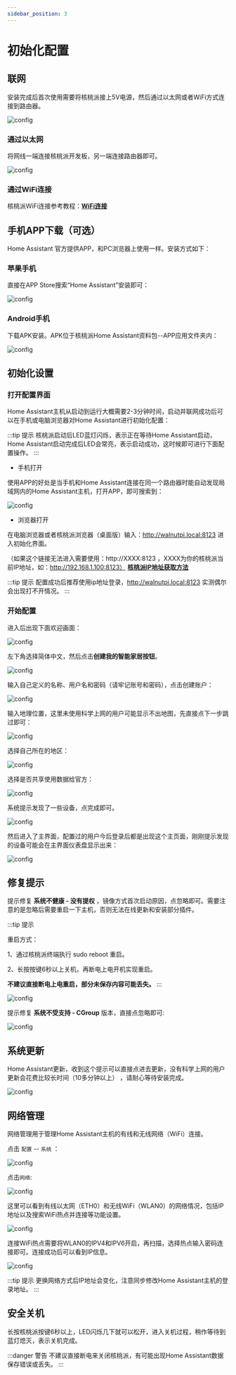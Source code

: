 ```yaml
---
sidebar_position: 3
---
```


# 初始化配置

## 联网

安装完成后首次使用需要将核桃派接上5V电源，然后通过以太网或者WiFi方式连接到路由器。

![config](./img/config/config0.png)

### 通过以太网

将网线一端连接核桃派开发板，另一端连接路由器即可。

![config](./img/config/config0_1.png)

### 通过WiFi连接

核桃派WiFi连接参考教程：[**WiFi连接**](../os_software/wifi.md)

## 手机APP下载（可选）

Home Assistant 官方提供APP，和PC浏览器上使用一样。安装方式如下：

### 苹果手机

直接在APP Store搜索“Home Assistant”安装即可：

![config](./img/config/config0_2.png)

### Android手机
下载APK安装。APK位于核桃派Home Assistant资料包--APP应用文件夹内：

![config](./img/config/config0_3.png)


## 初始化设置

### 打开配置界面

Home Assistant主机从启动到运行大概需要2-3分钟时间，启动并联网成功后可以在手机或电脑浏览器对Home Assistant进行初始化配置：

:::tip 提示
核桃派启动后LED蓝灯闪烁，表示正在等待Home Assistant启动，Home Assistant启动完成后LED会常亮，表示启动成功，这时候即可进行下面配置操作。
:::

- 手机打开

使用APP的好处是当手机和Home Assistant连接在同一个路由器时能自动发现局域网内的Home Assistant主机，打开APP，即可搜索到：

![config](./img/config/config0_4.png)

- 浏览器打开

在电脑浏览器或者核桃派浏览器（桌面版）输入：http://walnutpi.local:8123 进入初始化界面。

（如果这个链接无法进入需要使用：http://XXXX:8123 ，XXXX为你的核桃派当前IP地址，如：http://192.168.1.100:8123） [**核桃派IP地址获取方法**](../os_software/ip_get.md)

:::tip 提示
配置成功后推荐使用ip地址登录，http://walnutpi.local:8123 实测偶尔会出现打不开情况。
:::

### 开始配置

进入后出现下面欢迎画面：

![config](./img/config/config1.png)

左下角选择简体中文，然后点击**创建我的智能家居按钮**。

![config](./img/config/config2.png)

输入自己定义的名称、用户名和密码（请牢记账号和密码），点击创建账户：

![config](./img/config/config3.png)

输入地理位置，这里未使用科学上网的用户可能显示不出地图，先直接点下一步跳过即可：

![config](./img/config/config4.png)

选择自己所在的地区：

![config](./img/config/config5.png)

选择是否共享使用数据给官方：

![config](./img/config/config6.png)

系统提示发现了一些设备，点完成即可。

![config](./img/config/config7.png)

然后进入了主界面，配置过的用户今后登录后都是出现这个主页面，刚刚提示发现的设备可能会在主界面仪表盘显示出来：

![config](./img/config/config8.png)

## 修复提示

提示修复 **系统不健康 - 没有提权** ，镜像方式首次启动原因，点忽略即可。需要注意的是忽略后需要重启一下主机，否则无法在线更新和安装部分插件。

:::tip 提示 

重启方式：

1、通过核桃派终端执行 sudo reboot 重启。

2、长按按键6秒以上关机，再断电上电开机实现重启。

**不建议直接断电上电重启，部分未保存内容可能丢失。**
:::


![config](./img/config/config8_2.png)

提示修复 **系统不受支持 - CGroup** 版本，直接点忽略即可:

![config](./img/config/config9.png)

## 系统更新

Home Assistant更新，收到这个提示可以直接点进去更新，没有科学上网的用户更新会花费比较长时间（10多分钟以上） ，请耐心等待安装完成。

![config](./img/config/config10.png)

## 网络管理

网络管理用于管理Home Assistant主机的有线和无线网络（WiFi）连接。

点击 `配置` -- `系统` ：

![config](./img/config/config11.png)

点击`网络`:

![config](./img/config/config12.png)

这里可以看到有线以太网（ETH0）和无线WiFi（WLAN0）的网络情况，包括IP地址以及搜索WiFi热点并连接等功能设置。

![config](./img/config/config13.png)

连接WiFi热点需要将WLAN0的IPV4和IPV6开启，再扫描，选择热点输入密码连接即可。连接成功后可以看到IP信息。

![config](./img/config/config14.png)

:::tip 提示
更换网络方式后IP地址会变化，注意同步修改Home Assistant主机的登录地址。
:::

## 安全关机

长按核桃派按键6秒以上，LED闪烁几下就可以松开，进入关机过程，稍作等待到蓝灯熄灭，表示关机完成。

:::danger 警告
不建议直接断电来关闭核桃派，有可能出现Home Assistant数据保存错误或丢失。
:::


